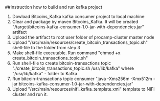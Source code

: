 ##Instruction how to build and run kafka project

1) Dowload Bitcoins_Kafka kafka consumer project to local machine 
2) Clear and package by maven Bitcoins_Kafka. It will be created "/target/bitcoins-kafka-consumer-1.0-jar-with-dependencies.jar" artifact
3) Upload the artifact to root user folder of procamp-cluster master node
4) Upload "/src/main/resources/create_bitcoin_transactions_topic.sh" shell-file to the folder from step 3
5) Make shell-file executable. Run command "chmod +x create_bitcoin_transactions_topic.sh"
6) Run shell-file to create bitcoin-transactions topic "./create_bitcoin_transactions_topic.sh /usr/lib/kafka" where "/usr/lib/kafka" - folder to Kafka
7) Run bitcoin-transactions topic consumer "java -Xms256m -Xmx512m -jar bitcoins-kafka-consumer-1.0-jar-with-dependencies.jar"
8) Upload "/src/main/resources/nifi_kafka_template.xml" template to NiFi cluster  and run it.   
